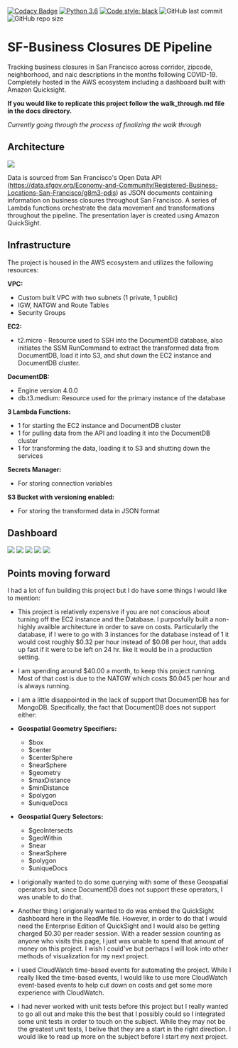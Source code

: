 [![Codacy Badge](https://api.codacy.com/project/badge/Grade/c26d843180fd4296a9f1be9764d81f9b)](https://app.codacy.com/gh/zennerdylan/business_closures_de_pipeline?utm_source=github.com&utm_medium=referral&utm_content=zennerdylan/business_closures_de_pipeline&utm_campaign=Badge_Grade)
[![Python 3.6](https://img.shields.io/badge/python-3.7-blue.svg)](https://www.python.org/downloads/release/python-360/)
[![Code style: black](https://img.shields.io/badge/code%20style-black-000000.svg)](https://github.com/psf/black)
![GitHub last commit](https://img.shields.io/github/last-commit/zennerdylan/business_closures_de_pipeline)
![GitHub repo size](https://img.shields.io/github/repo-size/zennerdylan/business_closures_de_pipeline)

# SF-Business Closures DE Pipeline

Tracking business closures in San Francisco across corridor, zipcode, neighborhood, and naic descriptions in the months following COVID-19. Completely hosted in the AWS ecosystem including a dashboard built with Amazon Quicksight.

**If you would like to replicate this project follow the walk_through.md file in the docs directory.**

*Currently going through the process of finalizing the walk through*

## Architecture
![](architecture/architecture_diagram.png)

Data is sourced from San Francisco's Open Data API (https://data.sfgov.org/Economy-and-Community/Registered-Business-Locations-San-Francisco/g8m3-pdis) as JSON documents containing information on business closures throughout San Francisco. A series of Lambda functions orchestrate the data movement and transformations throughout the pipeline. The presentation layer is created using Amazon QuickSight.

## Infrastructure
The project is housed in the AWS ecosystem and utilizes the following resources:

**VPC:**
-   Custom built VPC with two subnets (1 private, 1 public)
-   IGW, NATGW and Route Tables
-   Security Groups

**EC2:**

-   t2.micro - Resource used to SSH into the DocumentDB database, also initiates the SSM RunCommand to extract the transformed data from DocumentDB, load it into S3, and shut down the EC2 instance and DocumentDB cluster.

**DocumentDB:**

-   Engine version 4.0.0
- db.t3.medium: Resource used for the primary instance of the database

**3 Lambda Functions:**
-   1 for starting the EC2 instance and DocumentDB cluster
-   1 for pulling data from the API and loading it into the DocumentDB cluster
-   1 for transforming the data, loading it to S3 and shutting down the services

**Secrets Manager:**
-   For storing connection variables

**S3 Bucket with versioning enabled:**
-   For storing the transformed data in JSON format

## Dashboard
![](dashboard_images/DashBoard1.png)
![](dashboard_images/DashBoard2.png)
![](dashboard_images/DashBoard3.png)
![](dashboard_images/DashBoard4.png)
![](dashboard_images/DashBoard5.png)

## Points moving forward

I had a lot of fun building this project but I do have some things I would like to mention:

-   This project is relatively expensive if you are not conscious about turning off the EC2 instance and the Database. I purposfully built a non-highly availble architecture in order to save on costs. Particularly the database, if I were to go with 3 instances for the database instead of 1 it would cost roughly $0.32 per hour instead of $0.08 per hour, that adds up fast if it were to be left on 24 hr. like it would be in a production setting.

-   I am spending around $40.00 a month, to keep this project running. Most of that cost is due to the NATGW which costs $0.045 per hour and is always running.

-   I am a little disappointed in the lack of support that DocumentDB has for MongoDB. Specifically, the fact that DocumentDB does not support either:
  
-   **Geospatial Geometry Specifiers:** 
    -   $box
    -   $center
    -   $centerSphere
    -   $nearSphere
    -   $geometry
    -   $maxDistance
    -   $minDistance
    -   $polygon
    -   $uniqueDocs

-   **Geospatial Query Selectors:** 
    -   $geoIntersects
    -   $geoWithin
    -   $near
    -   $nearSphere
    -   $polygon
    -   $uniqueDocs

-   I origionally wanted to do some querying with some of these Geospatial operators but, since DocumentDB does not support these operators, I was unable to do that.

-   Another thing I origionally wanted to do was embed the QuickSight dashboard here in the ReadMe file. However, in order to do that I would need the Enterprise Edition of QuickSight and I would also be getting charged $0.30 per reader session. With a reader session counting as anyone who visits this page, I just was unable to spend that amount of money on this project. I wish I could've but perhaps I will look into other methods of visualization for my next project.

-   I used CloudWatch time-based events for automating the project. While I really liked the time-based events, I would like to use more CloudWatch event-based events to help cut down on costs and get some more experience with CloudWatch.

-   I had never worked with unit tests before this project but I really wanted to go all out and make this the best that I possibly could so I integrated some unit tests in order to touch on the subject. While they may not be the greatest unit tests, I belive that they are a start in the right direction. I would like to read up more on the subject before I start my next project. 
